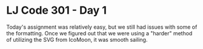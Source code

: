 # LJ Code 301 - Day 1

Today's assignment was relatively easy, but we still had issues with some of the formatting. Once we figured out that we were using a "harder" method of utilizing the SVG from IcoMoon, it was smooth sailing.
